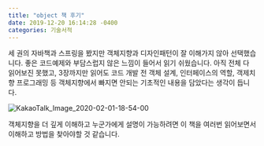 ```yaml
---
title: "object 책 후기"
date: 2019-12-20 16:14:28 -0400
categories: 기술서적
---
```


세 권의 자바책과 스프링을 봤지만 객체지향과 디자인패턴이 잘 이해가지 않아 선택했습니다.
좋은 코드예제와 부담스럽지 않은 느낌이 들어서 읽기 쉬웠습니다. 아직 전체 다 읽어보진 못했고,
3장까지만 읽어도 코드 개발 전 객체 설계, 인터페이스의 역할, 객제치향 프로그래밍 등
객체지향에서 빠지면 안되는 기초적인 내용을 담았다는 생각이 듭니다.

![KakaoTalk_Image_2020-02-01-18-54-00](https://user-images.githubusercontent.com/45488643/73590299-39dac800-4524-11ea-9cdd-a25d83fd9ade.jpeg)

객체지향을 더 깊게 이해하고 누군가에게 설명이 가능하려면 이 책을 여러번 읽어보면서 이해하고 방법을 찾아야할 것 같습니다.
 